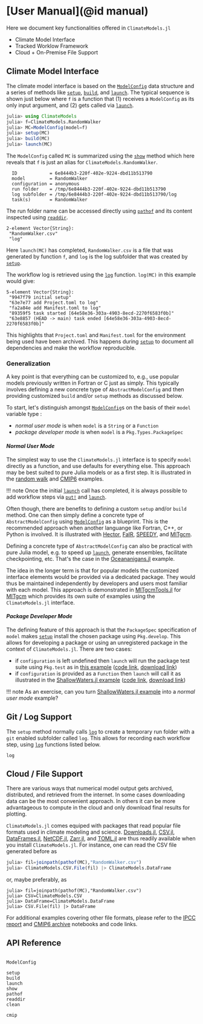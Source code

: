 # [User Manual](@id manual)

Here we document key functionalities offered in `ClimateModels.jl`

- Climate Model Interface
- Tracked Worklow Framework
- Cloud + On-Premise File Support

## Climate Model Interface

The climate model interface is based on the [`ModelConfig`](@ref) data structure and a series of methods like [`setup`](@ref), [`build`](@ref), and [`launch`](@ref). The typical sequence is shown just below where `f` is a function that (1) receives a `ModelConfig` as its only input argument, and (2) gets called via [`launch`](@ref). 

```julia
julia> using ClimateModels
julia> f=ClimateModels.RandomWalker
julia> MC=ModelConfig(model=f)
julia> setup(MC)
julia> build(MC)
julia> launch(MC)
```

The `ModelConfig` called `MC` is summarized using the [`show`](@ref) method which here reveals that `f` is just an alias for `ClimateModels.RandomWalker`. 

```
  ID            = 6e8444b3-220f-402e-9224-dbd11b513790
  model         = RandomWalker
  configuration = anonymous
  run folder    = /tmp/6e8444b3-220f-402e-9224-dbd11b513790
  log subfolder = /tmp/6e8444b3-220f-402e-9224-dbd11b513790/log
  task(s)       = RandomWalker
```

The run folder name can be accessed directly using [`pathof`](@ref) and its content inspected using [`readdir`](@ref).

```
2-element Vector{String}:
 "RandomWalker.csv"
 "log"
```

Here `launch(MC)` has completed, `RandomWalker.csv` is a file that was generated by function `f`, and `log` is the log subfolder that was created by [`setup`](@ref). 

The workflow log is retrieved using the [`log`](@ref) function. `log(MC)` in this example would give:

```
5-element Vector{String}:
 "9947f79 initial setup"
 "63e7e77 add Project.toml to log"
 "fa2a84e add Manifest.toml to log"
 "89359f5 task started [64e58e36-303a-4903-8ecd-2270f6583f0b]"
 "63e8857 (HEAD -> main) task ended [64e58e36-303a-4903-8ecd-2270f6583f0b]"
```

This highlights that `Project.toml` and `Manifest.toml` for the environment being used have been archived. This happens during [`setup`](@ref) to document all dependencies and make the workflow reproducible.

### Generalization

A key point is that everything can be customized to, e.g., use popular models previously written in Fortran or C just as simply. This typically involves defining a new concrete type of `AbstractModelConfig` and then providing customized `build` and/or `setup` methods as discussed below. 

To start, let's distinguish amongst [`ModelConfig`](@ref)s on the basis of their `model` variable type :

- _normal user mode_ is when `model` is a `String` or a `Function`
- _package developer mode_ is when `model` is a `Pkg.Types.PackageSpec`

#### _Normal User Mode_

The simplest way to use the `ClimateModels.jl` interface is to specify `model` directly as a function, and use defaults for everything else. This approach may be best suited to pure Julia models or as a first step. It is illustrated in the [random walk](../examples/RandomWalker.html) and [CMIP6](../examples/CMIP6.html) examples.

!!! note
    Once the initial [`launch`](@ref) call has completed, it is always possible to add workflow steps via [`put!`](@ref) and [`launch`](@ref).

Often though, there are benefits to defining a custom `setup` and/or `build` method. One can then simply define a concrete type of `AbstractModelConfig` using [`ModelConfig`](@ref) as a blueprint. This is the recommended approach when another languange like Fortran, C++, or Python is involved. It is illustrated with [Hector](../examples/Hector.html), [FaIR](../examples/FaIR.html), [SPEEDY](../examples/Speedy.html), and [MITgcm](../examples/MITgcm.html). 

Defining a concrete type of `AbstractModelConfig` can also be practical with pure Julia model, e.g. to speed up [`launch`](@ref), generate ensembles, facilitate checkpointing, etc. That's the case in the [Oceananigans.jl](../examples/Oceananigans.html) example.

The idea in the longer term is that for popular models the customized interface elements would be provided via a dedicated package. They would thus be maintained independently by developers and users most familiar with each model. This approach is demonstrated in [MITgcmTools.jl](https://github.com/gaelforget/MITgcmTools.jl) for [MITgcm](https://mitgcm.readthedocs.io/en/latest/) which provides its own suite of examples using the `ClimateModels.jl` interface.

#### _Package Developer Mode_

The defining feature of this approach is that the `PackageSpec`   specification of `model` makes [`setup`](@ref) install the chosen package using `Pkg.develop`. This allows for developing a package or using an unregistered package in the context of `ClimateModels.jl`. There are two cases: 

- if `configuration` is left undefined then `launch` will run the package test suite using `Pkg.test` as in [this example](../examples/defaults.html) ([code link](https://raw.githubusercontent.com/gaelforget/ClimateModels.jl/master/examples/defaults.jl), [download link](defaults.jl))
- if `configuration` is provided as a `Function` then `launch` will call it as illustrated in the [ShallowWaters.jl example](../examples/ShallowWaters.html) ([code link](https://raw.githubusercontent.com/gaelforget/ClimateModels.jl/master/examples/ShallowWaters.jl), [download link](ShallowWaters.jl))

!!! note 
    As an exercise, can you turn [ShallowWaters.jl example](../examples/ShallowWaters.html) into a _normal user mode_ example?

## Git / Log Support

The `setup` method normally calls [`log`](@ref) to create a temporary run folder with a `git` enabled subfolder called `log`. This allows for recording each workflow step, using [`log`](@ref) functions listed below.

```@docs
log
```

## Cloud / File Support

There are various ways that numerical model output gets archived, distributed, and retrieved from the internet. In some cases downloading data can be the most convenient approach. In others it can be more advantageous to compute in the cloud and only download final results for plotting. 

`ClimateModels.jl` comes equiped with packages that read popular file formats used in climate modeling and science. [Downloads.jl](https://github.com/JuliaLang/Downloads.jl), [CSV.jl](https://github.com/JuliaData/CSV.jl), [DataFrames.jl](https://github.com/JuliaData/DataFrames.jl), [NetCDF.jl](https://github.com/JuliaGeo/NetCDF.jl), [Zarr.jl](https://github.com/meggart/Zarr.jl), and [TOML.jl](https://github.com/JuliaLang/TOML.jl) are thus readily available when you install `ClimateModels.jl`. For instance, one can read the CSV file generated before as

```julia
julia> fil=joinpath(pathof(MC),"RandomWalker.csv")
julia> ClimateModels.CSV.File(fil) |> ClimateModels.DataFrame
```

or, maybe preferably, as

```
julia> fil=joinpath(pathof(MC),"RandomWalker.csv")
julia> CSV=ClimateModels.CSV
julia> DataFrame=ClimateModels.DataFrame
julia> CSV.File(fil) |> DataFrame
```

For additional examples covering other file formats, please refer to the [IPCC report](../examples/IPCC.html) and [CMIP6 archive](../examples/CMIP6.html) notebooks and code links.

## API Reference

```@index
```

```@docs
ModelConfig
```

```@docs
setup
build
launch
show
pathof
readdir
clean
```

```@docs
cmip
```
